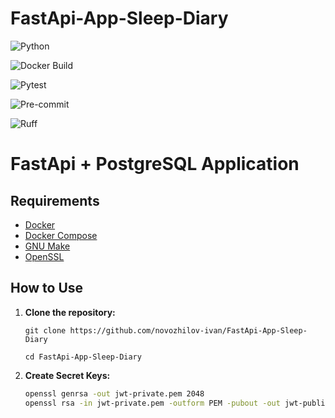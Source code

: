 # FastApi-App-Sleep-Diary

![Python](https://img.shields.io/badge/python-3.12-3776AB?style=for-the-badge&logo=python&logoColor=white)

![Docker Build](https://img.shields.io/github/actions/workflow/status/novozhilov-ivan/FastApi-App-Sleep-Diary/build.yaml?branch=master&label=Docker%20Build&style=for-the-badge&logo=docker&logoColor=white)

![Pytest](https://img.shields.io/github/actions/workflow/status/novozhilov-ivan/FastApi-App-Sleep-Diary/tests.yaml?branch=master&label=Pytest&style=for-the-badge&logo=pytest&logoColor=white&color=6610f2)

![Pre-commit](https://img.shields.io/github/actions/workflow/status/novozhilov-ivan/FastApi-App-Sleep-Diary/pre-commit.yaml?branch=master&label=Pre-commit&style=for-the-badge&logo=git&logoColor=white&color=22863a)

![Ruff](https://img.shields.io/github/actions/workflow/status/novozhilov-ivan/FastApi-App-Sleep-Diary/pre-commit.yaml?branch=master&label=Ruff&style=for-the-badge&logo=python&logoColor=white&color=f0a500)

# FastApi + PostgreSQL Application


## Requirements

- [Docker](https://www.docker.com/get-started)
- [Docker Compose](https://docs.docker.com/compose/install/)
- [GNU Make](https://www.gnu.org/software/make/)
- [OpenSSL](https://openssl-library.org/source/gitrepo/)

## How to Use

1. **Clone the repository:**

   ```shell
   git clone https://github.com/novozhilov-ivan/FastApi-App-Sleep-Diary
   ```
   ```shell
   cd FastApi-App-Sleep-Diary
   ```

2. **Create Secret Keys:**
    ```bash
    openssl genrsa -out jwt-private.pem 2048
    openssl rsa -in jwt-private.pem -outform PEM -pubout -out jwt-public.pem
    ```

